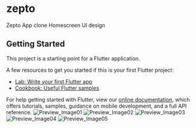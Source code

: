 # zepto

Zepto App clone Homescreen UI design

## Getting Started

This project is a starting point for a Flutter application.

A few resources to get you started if this is your first Flutter project:

- [Lab: Write your first Flutter app](https://flutter.dev/docs/get-started/codelab)
- [Cookbook: Useful Flutter samples](https://flutter.dev/docs/cookbook)

For help getting started with Flutter, view our
[online documentation](https://flutter.dev/docs), which offers tutorials,
samples, guidance on mobile development, and a full API reference.
![Preview_Image01](https://user-images.githubusercontent.com/97422032/163550393-e07f9f27-b1a2-4473-ab95-a503a711a3b5.png)
![Preview_Image02](https://user-images.githubusercontent.com/97422032/163551080-31bc5db9-38dc-4dca-82d5-8a02d92674e8.png)
![Preview_Image03](https://user-images.githubusercontent.com/97422032/163551116-78781f56-a63b-4717-98ca-8fcbe222fec5.png)
![Preview_Image04](https://user-images.githubusercontent.com/97422032/163551142-0a589e26-e6a9-405f-b1a2-5b891a04cdaa.png)
![Preview_Image05](https://user-images.githubusercontent.com/97422032/163551181-f2206e5c-c78c-4a72-a827-a276fc9481ed.png)
